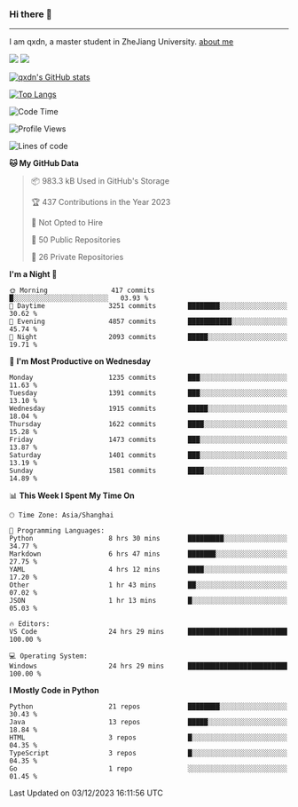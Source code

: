 ### Hi there 👋
---

I am qxdn, a master student in ZheJiang University. [about me](https://qianxu.run/about/)

[![](https://img.shields.io/badge/blog-qxdn-brightgreen?style=for-the-badge&logo=hexo)](https://qianxu.run) [![](https://img.shields.io/badge/bilibili-qxdn-ff69b4?style=for-the-badge&logo=Bilibili)](https://space.bilibili.com/11674667)


[![qxdn's GitHub stats](https://github-readme-stats.vercel.app/api?username=qxdn&count_private=true&show_icons=true)](https://github.com/qxdn)

[![Top Langs](https://github-readme-stats.vercel.app/api/top-langs/?username=qxdn&layout=compact)](https://github.com/qxdn)

<!--START_SECTION:waka-->
![Code Time](http://img.shields.io/badge/Code%20Time-1%2C307%20hrs%2042%20mins-blue)

![Profile Views](http://img.shields.io/badge/Profile%20Views-9-blue)

![Lines of code](https://img.shields.io/badge/From%20Hello%20World%20I%27ve%20Written-11.1%20million%20lines%20of%20code-blue)

**🐱 My GitHub Data** 

> 📦 983.3 kB Used in GitHub's Storage 
 > 
> 🏆 437 Contributions in the Year 2023
 > 
> 🚫 Not Opted to Hire
 > 
> 📜 50 Public Repositories 
 > 
> 🔑 26 Private Repositories 
 > 
**I'm a Night 🦉** 

```text
🌞 Morning                417 commits         █░░░░░░░░░░░░░░░░░░░░░░░░   03.93 % 
🌆 Daytime                3251 commits        ████████░░░░░░░░░░░░░░░░░   30.62 % 
🌃 Evening                4857 commits        ███████████░░░░░░░░░░░░░░   45.74 % 
🌙 Night                  2093 commits        █████░░░░░░░░░░░░░░░░░░░░   19.71 % 
```
📅 **I'm Most Productive on Wednesday** 

```text
Monday                   1235 commits        ███░░░░░░░░░░░░░░░░░░░░░░   11.63 % 
Tuesday                  1391 commits        ███░░░░░░░░░░░░░░░░░░░░░░   13.10 % 
Wednesday                1915 commits        █████░░░░░░░░░░░░░░░░░░░░   18.04 % 
Thursday                 1622 commits        ████░░░░░░░░░░░░░░░░░░░░░   15.28 % 
Friday                   1473 commits        ███░░░░░░░░░░░░░░░░░░░░░░   13.87 % 
Saturday                 1401 commits        ███░░░░░░░░░░░░░░░░░░░░░░   13.19 % 
Sunday                   1581 commits        ████░░░░░░░░░░░░░░░░░░░░░   14.89 % 
```


📊 **This Week I Spent My Time On** 

```text
🕑︎ Time Zone: Asia/Shanghai

💬 Programming Languages: 
Python                   8 hrs 30 mins       █████████░░░░░░░░░░░░░░░░   34.77 % 
Markdown                 6 hrs 47 mins       ███████░░░░░░░░░░░░░░░░░░   27.75 % 
YAML                     4 hrs 12 mins       ████░░░░░░░░░░░░░░░░░░░░░   17.20 % 
Other                    1 hr 43 mins        ██░░░░░░░░░░░░░░░░░░░░░░░   07.02 % 
JSON                     1 hr 13 mins        █░░░░░░░░░░░░░░░░░░░░░░░░   05.03 % 

🔥 Editors: 
VS Code                  24 hrs 29 mins      █████████████████████████   100.00 % 

💻 Operating System: 
Windows                  24 hrs 29 mins      █████████████████████████   100.00 % 
```

**I Mostly Code in Python** 

```text
Python                   21 repos            ████████░░░░░░░░░░░░░░░░░   30.43 % 
Java                     13 repos            █████░░░░░░░░░░░░░░░░░░░░   18.84 % 
HTML                     3 repos             █░░░░░░░░░░░░░░░░░░░░░░░░   04.35 % 
TypeScript               3 repos             █░░░░░░░░░░░░░░░░░░░░░░░░   04.35 % 
Go                       1 repo              ░░░░░░░░░░░░░░░░░░░░░░░░░   01.45 % 
```




 Last Updated on 03/12/2023 16:11:56 UTC
<!--END_SECTION:waka-->

<!--
**qxdn/qxdn** is a ✨ _special_ ✨ repository because its `README.md` (this file) appears on your GitHub profile.

Here are some ideas to get you started:

- 🔭 I’m currently working on ...
- 🌱 I’m currently learning ...
- 👯 I’m looking to collaborate on ...
- 🤔 I’m looking for help with ...
- 💬 Ask me about ...
- 📫 How to reach me: ...
- 😄 Pronouns: ...
- ⚡ Fun fact: ...
-->
